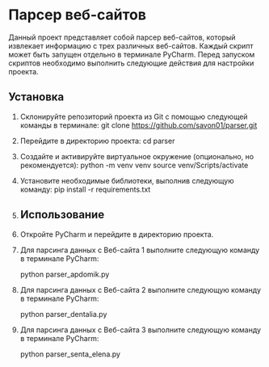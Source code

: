 # Парсер веб-сайтов

Данный проект представляет собой парсер веб-сайтов, который извлекает информацию с трех различных веб-сайтов. Каждый скрипт может быть запущен отдельно в терминале PyCharm. Перед запуском скриптов необходимо выполнить следующие действия для настройки проекта.

## Установка

1. Склонируйте репозиторий проекта из Git с помощью следующей команды в терминале:
    git clone https://github.com/savon01/parser.git
2. Перейдите в директорию проекта:
    cd parser
3. Создайте и активируйте виртуальное окружение (опционально, но рекомендуется):
    python -m venv venv
    source venv/Scripts/activate
4. Установите необходимые библиотеки, выполнив следующую команду:
    pip install -r requirements.txt
5. ## Использование

1. Откройте PyCharm и перейдите в директорию проекта.

2. Для парсинга данных с Веб-сайта 1 выполните следующую команду в терминале PyCharm:

    python parser_apdomik.py


3.  Для парсинга данных с Веб-сайта 2 выполните следующую команду в терминале PyCharm:

    python parser_dentalia.py



4. Для парсинга данных с Веб-сайта 3 выполните следующую команду в терминале PyCharm:

    python parser_senta_elena.py